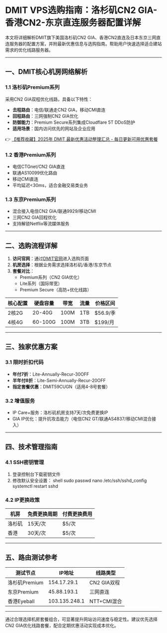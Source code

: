 # DMIT VPS选购指南：洛杉矶CN2 GIA-香港CN2-东京直连服务器配置详解

本文将详细解析DMIT旗下美国洛杉矶CN2 GIA、香港CN2直连及日本东京三网直连服务器的配置方案，并附最新优惠信息与选购指南。帮助用户快速选择适合建站需求的优化线路服务器。

---

## 一、DMIT核心机房网络解析
### 1.1 洛杉矶Premium系列
采用CN2 GIA双程优化线路，具备以下特性：
- **去程路由**：电信/联通走CN2 GIA，移动CMI直连
- **回程路由**：三网强制CN2 GIA优化
- **防御能力**：Premium Secure系列集成Cloudflare 5T DDoS防护
- **适用场景**：国内访问优先的网站及企业应用

👉 [【推荐收藏】2025年 DMIT 最新优惠活动整理汇总 - 每日更新可用优惠套餐](https://bit.ly/dmit_coupon)

### 1.2 香港Premium系列
- 电信CTGnet/CN2 GIA直连
- 联通AS10099优化路由
- 移动CMI直连
- 平均延迟<30ms，适合金融交易类业务

### 1.3 东京Premium系列
- 混合接入电信CN2 GIA/联通9929/移动CMI
- 三网CN2 GIA回程优化
- 支持解锁Netflix等流媒体服务

---

## 二、选购流程详解
1. **访问官网**：通过[DMIT官网](https://bit.ly/dmit_coupon)进入选购页面
2. **机房选择**：根据业务需求选择洛杉矶/香港/东京节点
3. **套餐对比**：
   - Premium系列（CN2 GIA优化）
   - Lite系列（国际带宽）
   - Premium Secure（高防+优化线路）

| 核心配置 | 硬盘容量 | 带宽 | 流量 | 价格区间 |
|---------|---------|------|-----|---------|
| 2核2G   | 20-40G  | 100M | 1TB | $56.9/季 |
| 4核4G   | 60-100G | 100M | 3TB | $199/月 |

---

## 三、独家优惠方案
### 3.1 限时折扣代码
- **年付7折**：Lite-Annually-Recur-30OFF
- **半年付8折**：Lite-Semi-Annually-Recur-20OFF
- **指定套餐优惠**：DMIT59CUGN（适用4-8号套餐）

### 3.2 增值服务
- IP Care+服务：洛杉矶机房支持7天/次免费更换IP
- GIA IP优化：提升抗攻击能力（电信CN2 GT/联通AS4837/移动CMI混合接入）

---

## 四、技术管理指南
### 4.1 SSH密钥管理
1. 登录控制台下载密钥文件
2. 修改默认安全设置：
   shell
   sudo passwd
   nano /etc/ssh/sshd_config
   systemctl restart sshd
   

### 4.2 IP更换政策
| 机房   | 免费更换周期 | 付费更换费用 |
|--------|-------------|-------------|
| 洛杉矶 | 15天/次     | $5/次       |
| 香港   | 30天/次     | $5/次       |

---

## 五、路由测试参考
| 测试节点       | IP地址         | 线路类型       |
|---------------|---------------|---------------|
| 洛杉矶Premium | 154.17.29.1   | CN2 GIA双程   |
| 东京Premium   | 45.88.193.1   | 三网直连      |
| 香港Eyeball   | 103.135.248.1 | NTT+CMI混合   |

---

通过合理选择机房套餐组合，可显著提升网站访问速度与稳定性。建议优先选择CN2 GIA优化线路套餐，配合定期优惠活动实现成本优化。